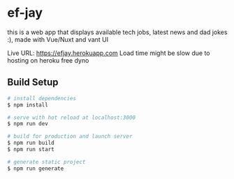 # ef-jay

this is a web app that displays available tech jobs, latest news and dad jokes :), made with Vue/Nuxt and vant UI

Live URL:
https://efjay.herokuapp.com
Load time might be slow due to hosting on heroku free dyno



## Build Setup

```bash
# install dependencies
$ npm install

# serve with hot reload at localhost:3000
$ npm run dev

# build for production and launch server
$ npm run build
$ npm run start

# generate static project
$ npm run generate
````
